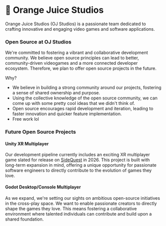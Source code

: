 # 🍊 Orange Juice Studios

Orange Juice Studios (OJ Studios) is a passionate team dedicated to crafting innovative and engaging video games and software applications.

### Open Source at OJ Studios
We're committed to fostering a vibrant and collaborative development community. We believe open source principles can lead to better, community-driven videogames and a more connected developer ecosystem. Therefore, we plan to offer open source projects in the future.

Why?
- We believe in building a strong community around our projects, fostering a sense of shared ownership and purpose. 
- Using the collective knowledge of the open source community, we can come up with some pretty cool ideas that we didn't think of.
- Open source encourages rapid development and iteration, leading to faster innovation and quicker feature implementation.
- Free work lol

### Future Open Source Projects
#### Unity XR Multiplayer
Our development pipeline currently includes an exciting XR multiplayer game slated for release on [SideQuest](https://sidequestvr.com/) in 2026. This project is built with long-term expansion in mind, offering a unique opportunity for passionate software engineers to directly contribute to the evolution of games they love.

#### Godot Desktop/Console Multiplayer
As we expand, we're setting our sights on ambitious open-source initiatives in the cross-play space. We want to enable passionate creators to directly shape the games they love. This means fostering a collaborative environment where talented individuals can contribute and build upon a shared foundation.
